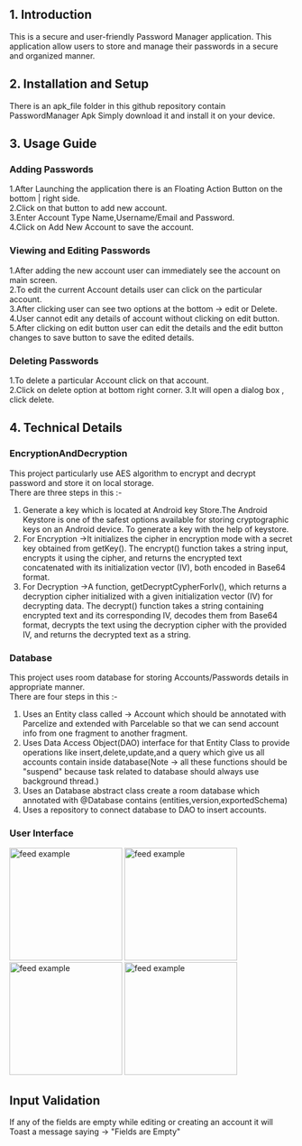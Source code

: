 ## 1. Introduction

This is a secure and user-friendly Password Manager application.
This application allow users to store and manage their passwords in a secure and organized manner.

## 2. Installation and Setup

There is an apk_file folder in this github repository contain PasswordManager Apk
Simply download it and install it on your device.

## 3. Usage Guide

 ### Adding Passwords 
1.After Launching the application there is an Floating Action Button on the bottom | right side.\
2.Click on that button to add new account.\
3.Enter Account Type Name,Username/Email and Password.\
4.Click on Add New Account to save the account.

 
 ### Viewing and Editing Passwords
1.After adding the new account user can immediately see the account on main screen.\
2.To edit the current Account details user can click on the particular account.\
3.After clicking user can see two options at the bottom -> edit or Delete.\
4.User cannot edit any details of account without clicking on edit button.\
5.After clicking on edit button user can edit the details and the edit button changes to save button to save the edited details.
 
 ### Deleting Passwords
1.To delete a particular Account click on that account.\
2.Click on delete option at bottom right corner.
3.It will open a dialog box , click delete.

## 4. Technical Details
 
 ### EncryptionAndDecryption
This project particularly use AES algorithm to encrypt and decrypt password and store it on local storage.\
There are three steps in this :-
1. Generate a key which is located at Android key Store.The Android Keystore is one of the safest options available for storing cryptographic keys on an Android device.
   To generate a key with the help of keystore.
2. For Encryption ->It initializes the cipher in encryption mode with a secret key obtained from getKey(). The encrypt() function takes a string input, encrypts it using the cipher, and returns the encrypted text concatenated with its initialization vector (IV),
 both encoded in Base64 format.
3. For Decryption ->A function, getDecryptCypherForIv(), which returns a decryption cipher initialized with a given initialization vector (IV) for decrypting data. The decrypt() function takes a string containing encrypted text and its corresponding IV, decodes them from Base64 format, decrypts the text using the decryption cipher with the provided IV, and returns the decrypted text as a string.

 ### Database
This project uses room database for storing Accounts/Passwords details in appropriate manner.\
There are four steps in this :-
1. Uses an Entity class called -> Account which should be annotated with Parcelize and extended with Parcelable so that we can send account info from one fragment to another fragment.
2. Uses Data Access Object(DAO) interface for that Entity Class to provide operations like insert,delete,update,and a query which give us all accounts contain inside database(Note -> all these functions should be "suspend" because task related to database should always use background thread.)
3. Uses an Database abstract class create a room database which annotated with @Database contains (entities,version,exportedSchema)
4. Uses a repository to connect database to DAO to insert accounts.
 
 ### User Interface
<p>
   <img src="https://github.com/chikuiui/Assignment/assets/97896257/3bcc2f6a-403a-4ced-b291-9913b5e6fb3c.png" alt="feed example" width = "200" >
   <img src="https://github.com/chikuiui/Assignment/assets/97896257/5bc823e2-5e14-4cb6-a625-a4c903575951.png" alt="feed example" width = "200" >
   <img src="https://github.com/chikuiui/Assignment/assets/97896257/c7bc4b4f-af11-4c2b-beb4-1f09850a01ee.png" alt="feed example" width = "200" >
   <img src="https://github.com/chikuiui/Assignment/assets/97896257/8b398c4b-316d-4e81-a06a-62e2eae9fed7.png" alt="feed example" width = "200" >
</p>

 ## Input Validation
If any of the fields are empty while editing or creating an account it will Toast a message saying -> "Fields are Empty" 
 
